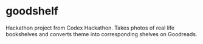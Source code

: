 # goodshelf
Hackathon project from Codex Hackathon. Takes photos of real life bookshelves and converts theme into corresponding shelves on Goodreads.
